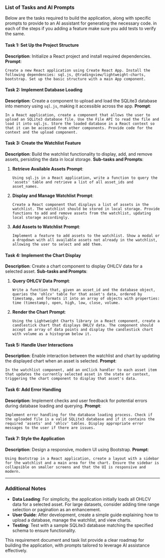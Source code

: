 ### List of Tasks and AI Prompts

Below are the tasks required to build the application, along with specific prompts to provide to an AI assistant for generating the necessary code. in each of the steps if you adding a feature make sure you add tests to verify the same. 

#### Task 1: Set Up the Project Structure
**Description**: Initialize a React project and install required dependencies.
**Prompt**:
```
Create a new React application using Create React App. Install the following dependencies: sql.js, @tradingview/lightweight-charts, bootstrap. Set up the basic structure with a main App component.
```

#### Task 2: Implement Database Loading
**Description**: Create a component to upload and load the SQLite3 database into memory using `sql.js`, making it accessible across the app.
**Prompt**:
```
In a React application, create a component that allows the user to upload an SQLite3 database file. Use the File API to read the file and load it into sql.js. Store the loaded database in a React context so that it can be accessed from other components. Provide code for the context and the upload component.
```

#### Task 3: Create the Watchlist Feature
**Description**: Build the watchlist functionality to display, add, and remove assets, persisting the data in local storage.
**Sub-tasks and Prompts**:
1. **Retrieve Available Assets**
   **Prompt**:
   ```
   Using sql.js in a React application, write a function to query the 'assets' table and retrieve a list of all asset_ids and asset_names.
   ```
2. **Display and Manage Watchlist**
   **Prompt**:
   ```
   Create a React component that displays a list of assets in the watchlist. The watchlist should be stored in local storage. Provide functions to add and remove assets from the watchlist, updating local storage accordingly.
   ```
3. **Add Assets to Watchlist**
   **Prompt**:
   ```
   Implement a feature to add assets to the watchlist. Show a modal or a dropdown with all available assets not already in the watchlist, allowing the user to select and add them.
   ```

#### Task 4: Implement the Chart Display
**Description**: Create a chart component to display OHLCV data for a selected asset.
**Sub-tasks and Prompts**:
1. **Query OHLCV Data**
   **Prompt**:
   ```
   Write a function that, given an asset_id and the database object, queries the 'ohlcv' table for that asset's data, ordered by timestamp, and formats it into an array of objects with properties: time (timestamp), open, high, low, close, volume.
   ```
2. **Render the Chart**
   **Prompt**:
   ```
   Using the Lightweight Charts library in a React component, create a candlestick chart that displays OHLCV data. The component should accept an array of data points and display the candlestick chart with volume as a histogram below it.
   ```

#### Task 5: Handle User Interactions
**Description**: Enable interaction between the watchlist and chart by updating the displayed chart when an asset is selected.
**Prompt**:
```
In the watchlist component, add an onClick handler to each asset item that updates the currently selected asset in the state or context, triggering the chart component to display that asset's data.
```

#### Task 6: Add Error Handling
**Description**: Implement checks and user feedback for potential errors during database loading and querying.
**Prompt**:
```
Implement error handling for the database loading process. Check if the uploaded file is a valid SQLite3 database and if it contains the required 'assets' and 'ohlcv' tables. Display appropriate error messages to the user if there are issues.
```

#### Task 7: Style the Application
**Description**: Design a responsive, modern UI using Bootstrap.
**Prompt**:
```
Using Bootstrap in a React application, create a layout with a sidebar for the watchlist and a main area for the chart. Ensure the sidebar is collapsible on smaller screens and that the UI is responsive and modern.
```

---

### Additional Notes
- **Data Loading**: For simplicity, the application initially loads all OHLCV data for a selected asset. For large datasets, consider adding time range selection or pagination as an enhancement.
- **User Guide**: After development, create a simple guide explaining how to upload a database, manage the watchlist, and view charts.
- **Testing**: Test with a sample SQLite3 database matching the specified schema to ensure functionality.

This requirement document and task list provide a clear roadmap for building the application, with prompts tailored to leverage AI assistance effectively.